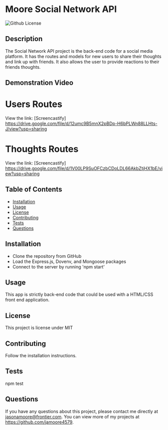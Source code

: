# Moore Social Network API
  ![Github License](http://img.shields.io/badge/license-MIT-blue.svg)
  

  ## Description
  The Social Network API project is the back-end code for a social media platform. It has the routes and models for new users to share their thoughts and link up with friends. It also allows the user to provide reactions to their friends thoughts.

  ## Demonstration Video
  # Users Routes
  View the link: [Screencastify] https://drive.google.com/file/d/12umc9B5mnX2pBDp-H6bPLWn88LLHts-J/view?usp=sharing

  # Thoughts Routes
  View the link: [Screencastify] https://drive.google.com/file/d/1V00LP9SuOFCzbCDoLDL66AkbZtjHX1bE/view?usp=sharing

  ## Table of Contents
  * [Installation](#installation)
  * [Usage](#usage)
  * [License](#license)
  * [Contributing](#contributing)
  * [Tests](#tests)
  * [Questions](#questions)
  
  ## Installation
  * Clone the repository from GitHub 
  * Load the Express.js, Dovenv, and Mongoose packages 
  * Connect to the server by running 'npm start'

  ## Usage
  This app is strictly back-end code that could be used with a HTML/CSS front end application.

  ## License
  This project is license under MIT

  ## Contributing
  Follow the installation instructions.

  ## Tests
  npm test

  ## Questions
  If you have any questions about this project, please contact me directly at jasonamoore@frontier.com. You can view more of my projects at https://github.com/jamoore4579.
  
